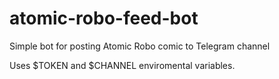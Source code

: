 # atomic-robo-feed-bot
Simple bot for posting Atomic Robo comic to Telegram channel

Uses $TOKEN and $CHANNEL enviromental variables.
